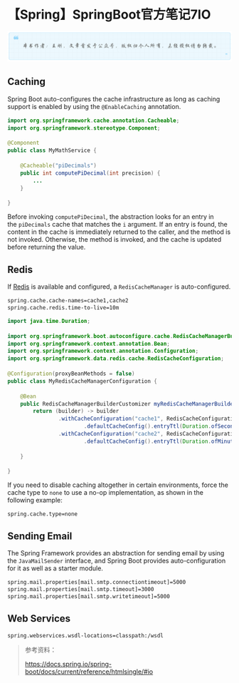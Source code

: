# 【Spring】SpringBoot官方笔记7IO
![](../wanggang.png)

## Caching

Spring Boot auto-configures the cache infrastructure as long as caching support is enabled by using the `@EnableCaching` annotation.

```java
import org.springframework.cache.annotation.Cacheable;
import org.springframework.stereotype.Component;

@Component
public class MyMathService {

    @Cacheable("piDecimals")
    public int computePiDecimal(int precision) {
        ...
    }

}
```

Before invoking `computePiDecimal`, the abstraction looks for an entry in the `piDecimals` cache that matches the `i` argument. If an entry is found, the content in the cache is immediately returned to the caller, and the method is not invoked. Otherwise, the method is invoked, and the cache is updated before returning the value.

## Redis

If [Redis](https://redis.io/) is available and configured, a `RedisCacheManager` is auto-configured.

```
spring.cache.cache-names=cache1,cache2
spring.cache.redis.time-to-live=10m
```

```java
import java.time.Duration;

import org.springframework.boot.autoconfigure.cache.RedisCacheManagerBuilderCustomizer;
import org.springframework.context.annotation.Bean;
import org.springframework.context.annotation.Configuration;
import org.springframework.data.redis.cache.RedisCacheConfiguration;

@Configuration(proxyBeanMethods = false)
public class MyRedisCacheManagerConfiguration {

    @Bean
    public RedisCacheManagerBuilderCustomizer myRedisCacheManagerBuilderCustomizer() {
        return (builder) -> builder
                .withCacheConfiguration("cache1", RedisCacheConfiguration
                        .defaultCacheConfig().entryTtl(Duration.ofSeconds(10)))
                .withCacheConfiguration("cache2", RedisCacheConfiguration
                        .defaultCacheConfig().entryTtl(Duration.ofMinutes(1)));

    }

}
```

If you need to disable caching altogether in certain environments, force the cache type to `none` to use a no-op implementation, as shown in the following example:

```
spring.cache.type=none
```

## Sending Email

The Spring Framework provides an abstraction for sending email by using the `JavaMailSender` interface, and Spring Boot provides auto-configuration for it as well as a starter module.

```
spring.mail.properties[mail.smtp.connectiontimeout]=5000
spring.mail.properties[mail.smtp.timeout]=3000
spring.mail.properties[mail.smtp.writetimeout]=5000
```

## Web Services

```
spring.webservices.wsdl-locations=classpath:/wsdl
```

> 参考资料：
> 
> https://docs.spring.io/spring-boot/docs/current/reference/htmlsingle/#io
